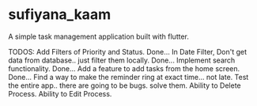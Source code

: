 # sufiyana_kaam

A simple task management application built with flutter.







TODOS:
    Add Filters of Priority and Status.    Done...
    In Date Filter, Don't get data from database.. just filter them locally.    Done...
    Implement search functionality.    Done...
    Add a feature to add tasks from the home screen.    Done...
    Find a way to make the reminder ring at exact time... not late.
    Test the entire app.. there are going to be bugs. solve them.
    Ability to Delete Process.
    Ability to Edit Process.
    
